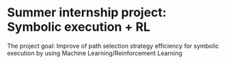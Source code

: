 # Summer internship project: Symbolic execution + RL
The project goal:
Improve of path selection strategy efficiency for symbolic execution by using Machine Learning/Reinforcement Learning






